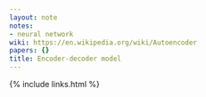 ```yaml
---
layout: note
notes:
- neural network
wiki: https://en.wikipedia.org/wiki/Autoencoder
papers: {}
title: Encoder-decoder model
---
```

{% include links.html %}
